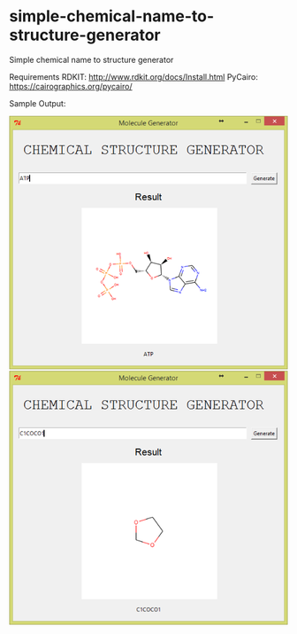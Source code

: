 # simple-chemical-name-to-structure-generator
Simple chemical name to structure generator 


Requirements
RDKIT: http://www.rdkit.org/docs/Install.html
PyCairo: https://cairographics.org/pycairo/

Sample Output:





![](images/name.png)
![](images/smiles.png)
